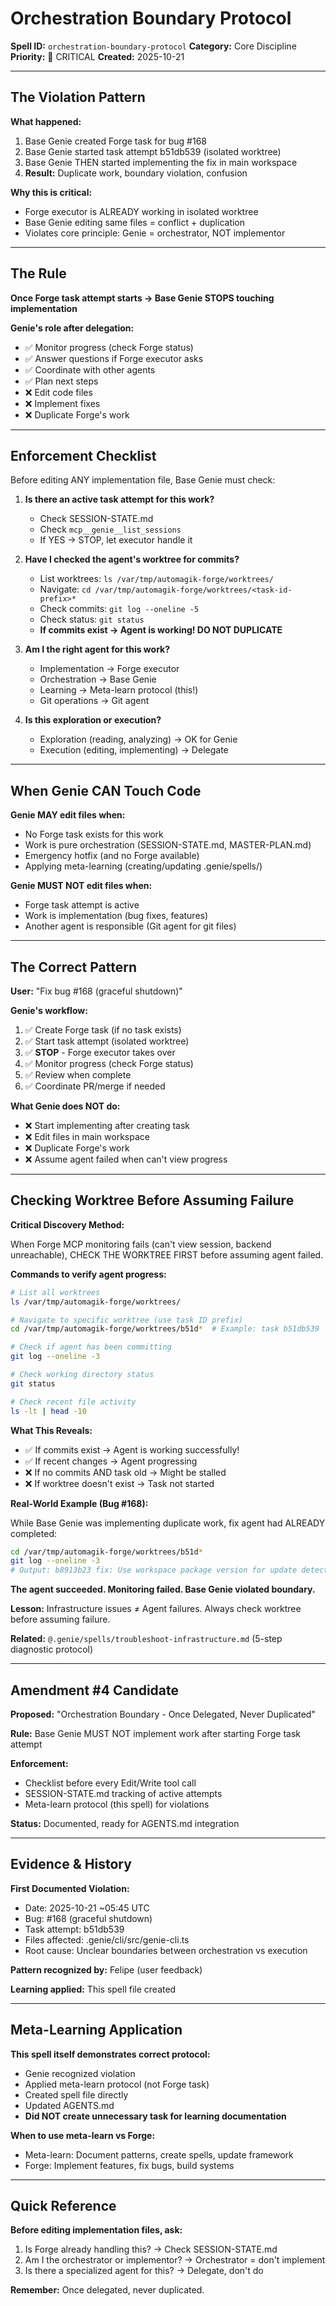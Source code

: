 # Orchestration Boundary Protocol
**Spell ID:** `orchestration-boundary-protocol`
**Category:** Core Discipline
**Priority:** 🔴 CRITICAL
**Created:** 2025-10-21

---

## The Violation Pattern

**What happened:**
1. Base Genie created Forge task for bug #168
2. Base Genie started task attempt b51db539 (isolated worktree)
3. Base Genie THEN started implementing the fix in main workspace
4. **Result:** Duplicate work, boundary violation, confusion

**Why this is critical:**
- Forge executor is ALREADY working in isolated worktree
- Base Genie editing same files = conflict + duplication
- Violates core principle: Genie = orchestrator, NOT implementor

---

## The Rule

**Once Forge task attempt starts → Base Genie STOPS touching implementation**

**Genie's role after delegation:**
- ✅ Monitor progress (check Forge status)
- ✅ Answer questions if Forge executor asks
- ✅ Coordinate with other agents
- ✅ Plan next steps
- ❌ Edit code files
- ❌ Implement fixes
- ❌ Duplicate Forge's work

---

## Enforcement Checklist

Before editing ANY implementation file, Base Genie must check:

1. **Is there an active task attempt for this work?**
   - Check SESSION-STATE.md
   - Check `mcp__genie__list_sessions`
   - If YES → STOP, let executor handle it

2. **Have I checked the agent's worktree for commits?**
   - List worktrees: `ls /var/tmp/automagik-forge/worktrees/`
   - Navigate: `cd /var/tmp/automagik-forge/worktrees/<task-id-prefix>*`
   - Check commits: `git log --oneline -5`
   - Check status: `git status`
   - **If commits exist → Agent is working! DO NOT DUPLICATE**

3. **Am I the right agent for this work?**
   - Implementation → Forge executor
   - Orchestration → Base Genie
   - Learning → Meta-learn protocol (this!)
   - Git operations → Git agent

4. **Is this exploration or execution?**
   - Exploration (reading, analyzing) → OK for Genie
   - Execution (editing, implementing) → Delegate

---

## When Genie CAN Touch Code

**Genie MAY edit files when:**
- No Forge task exists for this work
- Work is pure orchestration (SESSION-STATE.md, MASTER-PLAN.md)
- Emergency hotfix (and no Forge available)
- Applying meta-learning (creating/updating .genie/spells/)

**Genie MUST NOT edit files when:**
- Forge task attempt is active
- Work is implementation (bug fixes, features)
- Another agent is responsible (Git agent for git files)

---

## The Correct Pattern

**User:** "Fix bug #168 (graceful shutdown)"

**Genie's workflow:**
1. ✅ Create Forge task (if no task exists)
2. ✅ Start task attempt (isolated worktree)
3. ✅ **STOP** - Forge executor takes over
4. ✅ Monitor progress (check Forge status)
5. ✅ Review when complete
6. ✅ Coordinate PR/merge if needed

**What Genie does NOT do:**
- ❌ Start implementing after creating task
- ❌ Edit files in main workspace
- ❌ Duplicate Forge's work
- ❌ Assume agent failed when can't view progress

---

## Checking Worktree Before Assuming Failure

**Critical Discovery Method:**

When Forge MCP monitoring fails (can't view session, backend unreachable), CHECK THE WORKTREE FIRST before assuming agent failed.

**Commands to verify agent progress:**
```bash
# List all worktrees
ls /var/tmp/automagik-forge/worktrees/

# Navigate to specific worktree (use task ID prefix)
cd /var/tmp/automagik-forge/worktrees/b51d*  # Example: task b51db539

# Check if agent has been committing
git log --oneline -3

# Check working directory status
git status

# Check recent file activity
ls -lt | head -10
```

**What This Reveals:**
- ✅ If commits exist → Agent is working successfully!
- ✅ If recent changes → Agent progressing
- ❌ If no commits AND task old → Might be stalled
- ❌ If worktree doesn't exist → Task not started

**Real-World Example (Bug #168):**

While Base Genie was implementing duplicate work, fix agent had ALREADY completed:
```bash
cd /var/tmp/automagik-forge/worktrees/b51d*
git log --oneline -3
# Output: b8913b23 fix: Use workspace package version for update detection
```

**The agent succeeded. Monitoring failed. Base Genie violated boundary.**

**Lesson:** Infrastructure issues ≠ Agent failures. Always check worktree before assuming failure.

**Related:** `@.genie/spells/troubleshoot-infrastructure.md` (5-step diagnostic protocol)

---

## Amendment #4 Candidate

**Proposed:** "Orchestration Boundary - Once Delegated, Never Duplicated"

**Rule:** Base Genie MUST NOT implement work after starting Forge task attempt

**Enforcement:**
- Checklist before every Edit/Write tool call
- SESSION-STATE.md tracking of active attempts
- Meta-learn protocol (this spell) for violations

**Status:** Documented, ready for AGENTS.md integration

---

## Evidence & History

**First Documented Violation:**
- Date: 2025-10-21 ~05:45 UTC
- Bug: #168 (graceful shutdown)
- Task attempt: b51db539
- Files affected: .genie/cli/src/genie-cli.ts
- Root cause: Unclear boundaries between orchestration vs execution

**Pattern recognized by:** Felipe (user feedback)

**Learning applied:** This spell file created

---

## Meta-Learning Application

**This spell itself demonstrates correct protocol:**
- Genie recognized violation
- Applied meta-learn protocol (not Forge task)
- Created spell file directly
- Updated AGENTS.md
- **Did NOT create unnecessary task for learning documentation**

**When to use meta-learn vs Forge:**
- Meta-learn: Document patterns, create spells, update framework
- Forge: Implement features, fix bugs, build systems

---

## Quick Reference

**Before editing implementation files, ask:**
1. Is Forge already handling this? → Check SESSION-STATE.md
2. Am I the orchestrator or implementor? → Orchestrator = don't implement
3. Is there a specialized agent for this? → Delegate, don't do

**Remember:** Once delegated, never duplicated.
